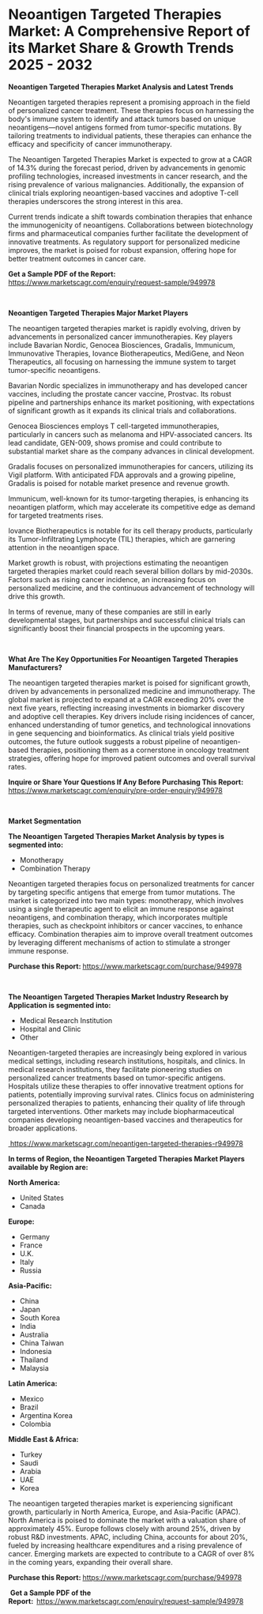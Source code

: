 <p><h1>Neoantigen Targeted Therapies Market: A Comprehensive Report of its Market Share & Growth Trends 2025 - 2032</h1></p><p><strong>Neoantigen Targeted Therapies Market Analysis and Latest Trends</strong></p>
<p><p>Neoantigen targeted therapies represent a promising approach in the field of personalized cancer treatment. These therapies focus on harnessing the body's immune system to identify and attack tumors based on unique neoantigens—novel antigens formed from tumor-specific mutations. By tailoring treatments to individual patients, these therapies can enhance the efficacy and specificity of cancer immunotherapy.</p><p>The Neoantigen Targeted Therapies Market is expected to grow at a CAGR of 14.3% during the forecast period, driven by advancements in genomic profiling technologies, increased investments in cancer research, and the rising prevalence of various malignancies. Additionally, the expansion of clinical trials exploring neoantigen-based vaccines and adoptive T-cell therapies underscores the strong interest in this area. </p><p>Current trends indicate a shift towards combination therapies that enhance the immunogenicity of neoantigens. Collaborations between biotechnology firms and pharmaceutical companies further facilitate the development of innovative treatments. As regulatory support for personalized medicine improves, the market is poised for robust expansion, offering hope for better treatment outcomes in cancer care.</p></p>
<p><strong>Get a Sample PDF of the Report:&nbsp;</strong> <a href="https://www.marketscagr.com/enquiry/request-sample/949978?utm_campaign=3033&utm_medium=2&utm_source=Github&utm_content=ia&utm_term=16042025&utm_id=neoantigen-targeted-therapies">https://www.marketscagr.com/enquiry/request-sample/949978</a></p>
<p>&nbsp;</p>
<p><strong>Neoantigen Targeted Therapies Major Market Players</strong></p>
<p><p>The neoantigen targeted therapies market is rapidly evolving, driven by advancements in personalized cancer immunotherapies. Key players include Bavarian Nordic, Genocea Biosciences, Gradalis, Immunicum, Immunovative Therapies, Iovance Biotherapeutics, MediGene, and Neon Therapeutics, all focusing on harnessing the immune system to target tumor-specific neoantigens.</p><p>Bavarian Nordic specializes in immunotherapy and has developed cancer vaccines, including the prostate cancer vaccine, Prostvac. Its robust pipeline and partnerships enhance its market positioning, with expectations of significant growth as it expands its clinical trials and collaborations.</p><p>Genocea Biosciences employs T cell-targeted immunotherapies, particularly in cancers such as melanoma and HPV-associated cancers. Its lead candidate, GEN-009, shows promise and could contribute to substantial market share as the company advances in clinical development.</p><p>Gradalis focuses on personalized immunotherapies for cancers, utilizing its Vigil platform. With anticipated FDA approvals and a growing pipeline, Gradalis is poised for notable market presence and revenue growth.</p><p>Immunicum, well-known for its tumor-targeting therapies, is enhancing its neoantigen platform, which may accelerate its competitive edge as demand for targeted treatments rises. </p><p>Iovance Biotherapeutics is notable for its cell therapy products, particularly its Tumor-Infiltrating Lymphocyte (TIL) therapies, which are garnering attention in the neoantigen space.</p><p>Market growth is robust, with projections estimating the neoantigen targeted therapies market could reach several billion dollars by mid-2030s. Factors such as rising cancer incidence, an increasing focus on personalized medicine, and the continuous advancement of technology will drive this growth.</p><p>In terms of revenue, many of these companies are still in early developmental stages, but partnerships and successful clinical trials can significantly boost their financial prospects in the upcoming years.</p></p>
<p>&nbsp;</p>
<p><strong>What Are The Key Opportunities For Neoantigen Targeted Therapies Manufacturers?</strong></p>
<p><p>The neoantigen targeted therapies market is poised for significant growth, driven by advancements in personalized medicine and immunotherapy. The global market is projected to expand at a CAGR exceeding 20% over the next five years, reflecting increasing investments in biomarker discovery and adoptive cell therapies. Key drivers include rising incidences of cancer, enhanced understanding of tumor genetics, and technological innovations in gene sequencing and bioinformatics. As clinical trials yield positive outcomes, the future outlook suggests a robust pipeline of neoantigen-based therapies, positioning them as a cornerstone in oncology treatment strategies, offering hope for improved patient outcomes and overall survival rates.</p></p>
<p><strong>Inquire or Share Your Questions If Any Before Purchasing This Report:</strong> <a href="https://www.marketscagr.com/enquiry/pre-order-enquiry/949978?utm_campaign=3033&utm_medium=2&utm_source=Github&utm_content=ia&utm_term=16042025&utm_id=neoantigen-targeted-therapies">https://www.marketscagr.com/enquiry/pre-order-enquiry/949978</a></p>
<p>&nbsp;</p>
<p><strong>Market Segmentation</strong></p>
<p><strong>The Neoantigen Targeted Therapies Market Analysis by types is segmented into:</strong></p>
<p><ul><li>Monotherapy</li><li>Combination Therapy</li></ul></p>
<p><p>Neoantigen targeted therapies focus on personalized treatments for cancer by targeting specific antigens that emerge from tumor mutations. The market is categorized into two main types: monotherapy, which involves using a single therapeutic agent to elicit an immune response against neoantigens, and combination therapy, which incorporates multiple therapies, such as checkpoint inhibitors or cancer vaccines, to enhance efficacy. Combination therapies aim to improve overall treatment outcomes by leveraging different mechanisms of action to stimulate a stronger immune response.</p></p>
<p><strong>Purchase this Report:&nbsp;</strong><a href="https://www.marketscagr.com/purchase/949978?utm_campaign=3033&utm_medium=2&utm_source=Github&utm_content=ia&utm_term=16042025&utm_id=neoantigen-targeted-therapies">https://www.marketscagr.com/purchase/949978</a></p>
<p>&nbsp;</p>
<p><strong>The Neoantigen Targeted Therapies Market Industry Research by Application is segmented into:</strong></p>
<p><ul><li>Medical Research Institution</li><li>Hospital and Clinic</li><li>Other</li></ul></p>
<p><p>Neoantigen-targeted therapies are increasingly being explored in various medical settings, including research institutions, hospitals, and clinics. In medical research institutions, they facilitate pioneering studies on personalized cancer treatments based on tumor-specific antigens. Hospitals utilize these therapies to offer innovative treatment options for patients, potentially improving survival rates. Clinics focus on administering personalized therapies to patients, enhancing their quality of life through targeted interventions. Other markets may include biopharmaceutical companies developing neoantigen-based vaccines and therapeutics for broader applications.</p></p>
<p><a href="https://www.marketscagr.com/neoantigen-targeted-therapies-r949978?utm_campaign=3033&utm_medium=2&utm_source=Github&utm_content=ia&utm_term=16042025&utm_id=neoantigen-targeted-therapies">&nbsp;https://www.marketscagr.com/neoantigen-targeted-therapies-r949978</a></p>
<p><strong>In terms of Region, the Neoantigen Targeted Therapies Market Players available by Region are:</strong></p>
<p>
    <p> <strong> North America: </strong>
        <ul>
            <li>United States</li>
            <li>Canada</li>
        </ul>
        </p> 
    <p> <strong> Europe: </strong>
        <ul>
            <li>Germany</li>
            <li>France</li>
            <li>U.K.</li>
            <li>Italy</li>
            <li>Russia</li>
        </ul>
        </p> 
    <p> <strong> Asia-Pacific: </strong>
        <ul>
            <li>China</li>
            <li>Japan</li>
            <li>South Korea</li>
            <li>India</li>
            <li>Australia</li>
            <li>China Taiwan</li>
            <li>Indonesia</li>
            <li>Thailand</li>
            <li>Malaysia</li>
        </ul>
        </p> 
    <p> <strong> Latin America: </strong>
        <ul>
            <li>Mexico</li>
            <li>Brazil</li>
            <li>Argentina Korea</li>
            <li>Colombia</li>
        </ul>
        </p> 
    <p> <strong> Middle East & Africa: </strong>
        <ul>
            <li>Turkey</li>
            <li>Saudi</li>
            <li>Arabia</li>
            <li>UAE</li>
            <li>Korea</li>
        </ul>
    </p>
    </p>
<p><p>The neoantigen targeted therapies market is experiencing significant growth, particularly in North America, Europe, and Asia-Pacific (APAC). North America is poised to dominate the market with a valuation share of approximately 45%. Europe follows closely with around 25%, driven by robust R&D investments. APAC, including China, accounts for about 20%, fueled by increasing healthcare expenditures and a rising prevalence of cancer. Emerging markets are expected to contribute to a CAGR of over 8% in the coming years, expanding their overall share.</p></p>
<p><strong>Purchase this Report: </strong><a href="https://www.marketscagr.com/purchase/949978?utm_campaign=3033&utm_medium=2&utm_source=Github&utm_content=ia&utm_term=16042025&utm_id=neoantigen-targeted-therapies">https://www.marketscagr.com/purchase/949978</a></p>
<p>&nbsp;<strong>Get a Sample PDF of the Report:&nbsp;&nbsp;</strong><a href="https://www.marketscagr.com/enquiry/request-sample/949978?utm_campaign=3033&utm_medium=2&utm_source=Github&utm_content=ia&utm_term=16042025&utm_id=neoantigen-targeted-therapies">https://www.marketscagr.com/enquiry/request-sample/949978</a></p>
<p><strong></strong></p>
<p><p></p><p></p><p></p></p>